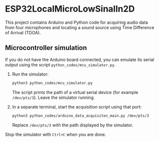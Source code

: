 # ESP32LocalMicroLowSinalIn2D

This project contains Arduino and Python code for acquiring audio data from four microphones and locating a sound source using Time Difference of Arrival (TDOA).

## Microcontroller simulation

If you do not have the Arduino board connected, you can emulate its serial output using the script `python_codes/mcu_simulator.py`.

1. Run the simulator:

   ```bash
   python3 python_codes/mcu_simulator.py
   ```

   The script prints the path of a virtual serial device (for example `/dev/pts/3`).
   Leave the simulator running.

2. In a separate terminal, start the acquisition script using that port:

   ```bash
   python3 python_codes/arduino_data_acquisiton_main.py /dev/pts/3
   ```

   Replace `/dev/pts/3` with the path displayed by the simulator.

Stop the simulator with `Ctrl+C` when you are done.
